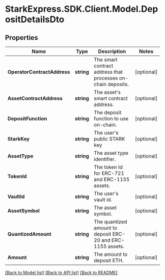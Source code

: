 # StarkExpress.SDK.Client.Model.DepositDetailsDto

## Properties

Name | Type | Description | Notes
------------ | ------------- | ------------- | -------------
**OperatorContractAddress** | **string** | The smart contract address that processes on-chain deposits. | [optional] 
**AssetContractAddress** | **string** | The asset&#39;s smart contract address. | [optional] 
**DepositFunction** | **string** | The deposit function to use on-chain. | [optional] 
**StarkKey** | **string** | The user&#39;s public STARK key | [optional] 
**AssetType** | **string** | The asset type identifier. | [optional] 
**TokenId** | **string** | The token Id for ERC-721 and ERC-1155 assets. | [optional] 
**VaultId** | **string** | The user&#39;s vault id. | [optional] 
**AssetSymbol** | **string** | The asset symbol. | [optional] 
**QuantizedAmount** | **string** | The quantized amount to deposit ERC-20 and ERC-1155 assets. | [optional] 
**Amount** | **string** | The amount to deposit ETH. | [optional] 

[[Back to Model list]](../README.md#documentation-for-models) [[Back to API list]](../README.md#documentation-for-api-endpoints) [[Back to README]](../README.md)

